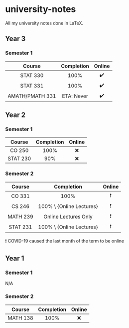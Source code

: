 # university-notes
All my university notes done in LaTeX.

## Year 3
### Semester 1
|     Course      | Completion |       Online       |
| :-------------: | :--------: | :----------------: |
|    STAT 330     |    100%    | :heavy_check_mark: |
|    STAT 331     |    100%    | :heavy_check_mark: |
| AMATH/PMATH 331 | ETA: Never | :heavy_check_mark: |

## Year 2
### Semester 1
|  Course  | Completion | Online |
| :------: | :--------: | :----: |
|  CO 250  |    100%    |  :x:   |
| STAT 230 |    90%     |  :x:   |

### Semester 2
|  Course  |        Completion        |          Online          |
| :------: | :----------------------: | :----------------------: |
|  CO 331  |           100%           | :heavy_exclamation_mark: |
|  CS 246  | 100% \ {Online Lectures} | :heavy_exclamation_mark: |
| MATH 239 |   Online Lectures Only   | :heavy_exclamation_mark: |
| STAT 231 | 100% \ {Online Lectures} | :heavy_exclamation_mark: |

:heavy_exclamation_mark: COVID-19 caused the last month of the term to be online

## Year 1
### Semester 1
N/A

### Semester 2
|  Course  | Completion | Online |
| :------: | :--------: | :----: |
| MATH 138 |    100%    |  :x:   |

